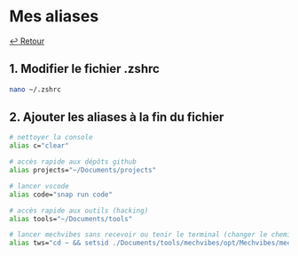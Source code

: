# Mes aliases

[↩️ Retour](./README.md)

## 1. Modifier le fichier .zshrc

```bash
nano ~/.zshrc
```

## 2. Ajouter les aliases à la fin du fichier

```bash
# nettoyer la console
alias c="clear"

# accès rapide aux dépôts github
alias projects="~/Documents/projects"

# lancer vscode
alias code="snap run code"

# accès rapide aux outils (hacking)
alias tools="~/Documents/tools"

# lancer mechvibes sans recevoir ou tenir le terminal (changer le chemin)
alias tws="cd ~ && setsid ./Documents/tools/mechvibes/opt/Mechvibes/mechvibes &>/dev/null"
```
